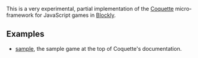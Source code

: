This is a very experimental, partial implementation of the
[Coquette][] micro-framework for JavaScript games in [Blockly][].

## Examples

* <a target="_blank" href="https://toolness.github.io/coquette-blockly/?initialWorkspace=eJy1Vm2PmkAY.Ctk_.nkTb2zURJ7tU3T62EoXNtPZIVVNrcsBJZT.v09UfTCAupVj8Qgws5MZuZZHG9ipsCH5xMUCZF_VtX1et1bm70kW6n6aDRSN5GIGbLGC5YEz4ooUzJBLzijeMFI7udEIIWGE6TDiTPK4a7ICoKUzQTdDHQDKSV86esDgFhSwkKF4xgeepo6yEpxhuOkyMbq9pY1fsGsIIcnHryZRBxkBAviEy6oKHfEhkRcB.krAcRYRD4v4gXJdstNSdej9wtZxkA7SFK3y_G8ha2j.zuF3m9D758Hfm8.2J4jG5Aw8MtPafC855Cd3a.7ZJpDODq55GtONuJkzMOG281QGS7JRZHeXhbpXXuk3U68K9JRG7quXzdTXesKNQg0OC4INcI8ZMQv0hBsr9jk4a2LdqfO95nbuQWsDluAcUYdZIG5ABkxpF_t_e1O7382DOIiS1ju02XFZL4JXmKWy4p.fNMkCMrTQggCLmckz0lY4cjz_cVzXfsRWd7cnzqO.eds2V9tmTEAo1f7XlcNAvYkragHRydp7tjzmeNCGwNAIFmvbB2o1mhERPPaPOlDdLyWbXPZKL5_29b8G63XP93Gg13tv3W2FEaD0ZwmvJJwd52iyjN8raLCNtkZuKF9WOCJiICq9lLU.yPx1TH1zdfsh9XVMFvEv6tauz6deQl.f6xXQdIEWg">sample</a>, the sample game at the top of Coquette's documentation.

<!-- Links -->

  [Coquette]: http://coquette.maryrosecook.com/
  [Blockly]: https://code.google.com/p/blockly/
